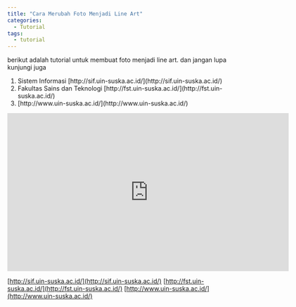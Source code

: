 ```yaml
---
title: "Cara Merubah Foto Menjadi Line Art"
categories:
  - Tutorial
tags:
  - tutorial
---
```


berikut adalah tutorial untuk membuat foto menjadi line art. dan jangan lupa kunjungi juga 
<ol><li>Sistem Informasi [http://sif.uin-suska.ac.id/](http://sif.uin-suska.ac.id/) </li>
  <li>Fakultas Sains dan Teknologi [http://fst.uin-suska.ac.id/](http://fst.uin-suska.ac.id/) </li>
  <li> [http://www.uin-suska.ac.id/](http://www.uin-suska.ac.id/) </li></ol>

<iframe width="640" height="360" src="https://www.youtube-nocookie.com/embed/v=gZIEDMNTZGE?controls=0&showinfo=0" frameborder="0" allowfullscreen></iframe>

 [http://sif.uin-suska.ac.id/](http://sif.uin-suska.ac.id/)
[http://fst.uin-suska.ac.id/](http://fst.uin-suska.ac.id/)
[http://www.uin-suska.ac.id/](http://www.uin-suska.ac.id/)


